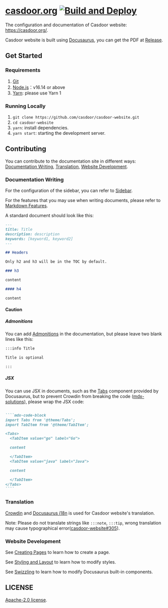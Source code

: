 # [casdoor.org](https://casdoor.org) [![Build and Deploy](https://github.com/casdoor/casdoor-website/actions/workflows/master.yml/badge.svg)](https://github.com/casdoor/casdoor-website/actions/workflows/master.yml)

The configuration and documentation of Casdoor website: <https://casdoor.org/>.

Casdoor website is built using [Docusaurus](https://docusaurus.io/), you can get the PDF at [Release](https://github.com/casdoor/casdoor-website/releases/tag/pdf).

## Get Started

### Requirements

1. [Git](https://git-scm.com/downloads)
2. [Node.js](https://nodejs.org/en/download/)：v16.14 or above
3. [Yarn](https://classic.yarnpkg.com/en/docs/install): please use Yarn 1

### Running Locally

1. `git clone https://github.com/casdoor/casdoor-website.git`
2. `cd casdoor-website`
3. `yarn`: install dependencies.
4. `yarn start`: starting the development server.

## Contributing

You can contribute to the documentation site in different ways: [Documentation Writing](#documentation-writing), [Translation](#translation), [Website Development](#website-development).

### Documentation Writing

For the configuration of the sidebar, you can refer to [Sidebar](https://docusaurus.io/docs/sidebar).

For the features that you may use when writing documents, please refer to [Markdown Features](https://docusaurus.io/docs/markdown-features).

A standard document should look like this:

````md
---
title: Title
description: description
keywords: [keyword1, keyword2]
---

## Headers

Only h2 and h3 will be in the TOC by default.

### h3

content

#### h4

content

````

#### Caution

##### Admonitions

You can add [Admonitions](https://docusaurus.io/docs/markdown-features/admonitions) in the documentation, but please leave two blank lines like this:

```md
:::info Title

Title is optional

:::
```

##### JSX

You can use JSX in documents, such as the [Tabs](https://docusaurus.io/docs/markdown-features/tabs) component provided by Docusaurus, but to prevent Crowdin from breaking the code ([mdx-solutions](https://docusaurus.io/docs/i18n/crowdin#mdx-solutions)), please wrap the JSX code:

`````md

````mdx-code-block
import Tabs from '@theme/Tabs';
import TabItem from '@theme/TabItem';

<Tabs>
  <TabItem value="go" label="Go">

  content

  </TabItem>
  <TabItem value="java" label="Java">

  content

  </TabItem>
</Tabs>
````

`````

### Translation

[Crowdin](https://crowdin.com/project/casdoor-website) and [Docusaurus i18n](https://docusaurus.io/docs/i18n/introduction) is used for Casdoor website's translation.

Note: Please do not translate strings like `:::note`, `:::tip`, wrong translation may cause typographical error([casdoor-website#305](https://github.com/casdoor/casdoor-website/issues/305)).

### Website Development

See [Creating Pages](https://docusaurus.io/docs/creating-pages) to learn how to create a page.

See [Styling and Layout](https://docusaurus.io/docs/styling-layout) to learn how to modify styles.

See [Swizzling](https://docusaurus.io/docs/swizzling) to learn how to modify Docusaurus built-in components.

## LICENSE

[Apache-2.0 license](./LICENSE).
